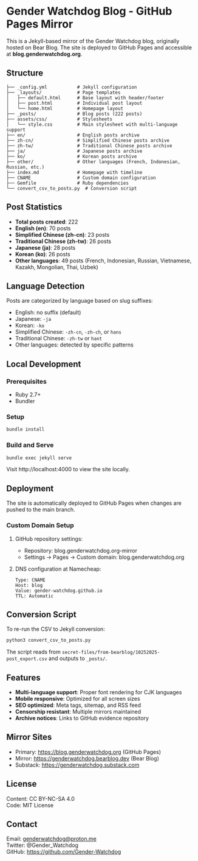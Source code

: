 # Gender Watchdog Blog - GitHub Pages Mirror

This is a Jekyll-based mirror of the Gender Watchdog blog, originally hosted on Bear Blog. The site is deployed to GitHub Pages and accessible at **blog.genderwatchdog.org**.

## Structure

```
├── _config.yml           # Jekyll configuration
├── _layouts/             # Page templates
│   ├── default.html      # Base layout with header/footer
│   ├── post.html         # Individual post layout
│   └── home.html         # Homepage layout
├── _posts/               # Blog posts (222 posts)
├── assets/css/           # Stylesheets
│   └── style.css         # Main stylesheet with multi-language support
├── en/                   # English posts archive
├── zh-cn/                # Simplified Chinese posts archive
├── zh-tw/                # Traditional Chinese posts archive
├── ja/                   # Japanese posts archive
├── ko/                   # Korean posts archive
├── other/                # Other languages (French, Indonesian, Russian, etc.)
├── index.md              # Homepage with timeline
├── CNAME                 # Custom domain configuration
├── Gemfile               # Ruby dependencies
└── convert_csv_to_posts.py  # Conversion script

```

## Post Statistics

- **Total posts created**: 222
- **English (en)**: 70 posts
- **Simplified Chinese (zh-cn)**: 23 posts
- **Traditional Chinese (zh-tw)**: 26 posts
- **Japanese (ja)**: 28 posts
- **Korean (ko)**: 26 posts
- **Other languages**: 49 posts (French, Indonesian, Russian, Vietnamese, Kazakh, Mongolian, Thai, Uzbek)

## Language Detection

Posts are categorized by language based on slug suffixes:
- English: no suffix (default)
- Japanese: `-ja`
- Korean: `-ko`
- Simplified Chinese: `-zh-cn`, `-zh-ch`, or `hans`
- Traditional Chinese: `-zh-tw` or `hant`
- Other languages: detected by specific patterns

## Local Development

### Prerequisites
- Ruby 2.7+
- Bundler

### Setup
```bash
bundle install
```

### Build and Serve
```bash
bundle exec jekyll serve
```

Visit http://localhost:4000 to view the site locally.

## Deployment

The site is automatically deployed to GitHub Pages when changes are pushed to the main branch.

### Custom Domain Setup
1. GitHub repository settings:
   - Repository: blog.genderwatchdog.org-mirror
   - Settings → Pages → Custom domain: blog.genderwatchdog.org
   
2. DNS configuration at Namecheap:
   ```
   Type: CNAME
   Host: blog
   Value: gender-watchdog.github.io
   TTL: Automatic
   ```

## Conversion Script

To re-run the CSV to Jekyll conversion:

```bash
python3 convert_csv_to_posts.py
```

The script reads from `secret-files/from-bearblog/10252025-post_export.csv` and outputs to `_posts/`.

## Features

- **Multi-language support**: Proper font rendering for CJK languages
- **Mobile responsive**: Optimized for all screen sizes
- **SEO optimized**: Meta tags, sitemap, and RSS feed
- **Censorship resistant**: Multiple mirrors maintained
- **Archive notices**: Links to GitHub evidence repository

## Mirror Sites

- Primary: https://blog.genderwatchdog.org (GitHub Pages)
- Mirror: https://genderwatchdog.bearblog.dev (Bear Blog)
- Substack: https://genderwatchdog.substack.com

## License

Content: CC BY-NC-SA 4.0  
Code: MIT License

## Contact

Email: genderwatchdog@proton.me  
Twitter: @Gender_Watchdog  
GitHub: https://github.com/Gender-Watchdog

